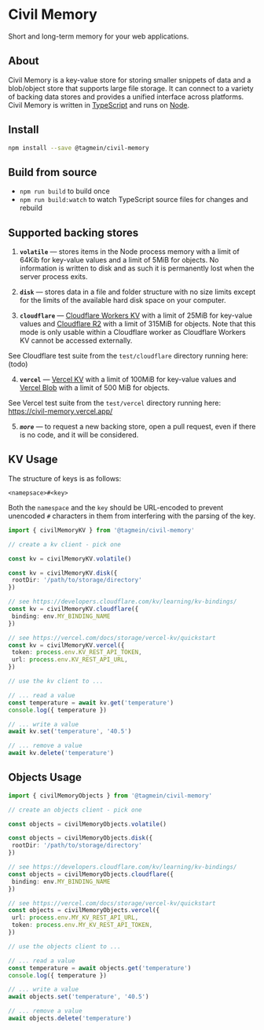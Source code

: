 # Civil Memory

Short and long-term memory for your web applications.

## About

Civil Memory is a key-value store for storing smaller snippets of data and a blob/object store that supports large file storage. It can connect to a variety of backing data stores and provides a unified interface across platforms. Civil Memory is written in [TypeScript](https://www.typescriptlang.org/) and runs on [Node](https://nodejs.org/).

## Install

```sh
npm install --save @tagmein/civil-memory
```

## Build from source

- `npm run build` to build once
- `npm run build:watch` to watch TypeScript source files for changes and rebuild

## Supported backing stores

1. **`volatile`** &mdash; stores items in the Node process memory with a limit of 64Kib for key-value values and a limit of 5MiB for objects. No information is written to disk and as such it is permanently lost when the server process exits.

2. **`disk`** &mdash; stores data in a file and folder structure with no size limits except for the limits of the available hard disk space on your computer.

3. **`cloudflare`** &mdash; [Cloudflare Workers KV](https://developers.cloudflare.com/kv) with a limit of 25MiB for key-value values and [Cloudflare R2](https://developers.cloudflare.com/r2) with a limit of 315MiB for objects. Note that this mode is only usable within a Cloudflare worker as Cloudflare Workers KV cannot be accessed externally.

See Cloudflare test suite from the `test/cloudflare` directory running here: (todo)

4. **`vercel`** &mdash; [Vercel KV](https://vercel.com/storage/kv) with a limit of 100MiB for key-value values and [Vercel Blob](https://vercel.com/docs/storage/vercel-blob) with a limit of 500 MiB for objects.

See Vercel test suite from the `test/vercel` directory running here: https://civil-memory.vercel.app/

5. **_`more`_** &mdash; to request a new backing store, open a pull request, even if there is no code, and it will be considered.

## KV Usage

The structure of keys is as follows:

```
<namepsace>#<key>
```

Both the `namespace` and the `key` should be URL-encoded to prevent unencoded `#` characters in them from interfering with the parsing of the key.

```TypeScript
import { civilMemoryKV } from '@tagmein/civil-memory'

// create a kv client - pick one

const kv = civilMemoryKV.volatile()

const kv = civilMemoryKV.disk({
 rootDir: '/path/to/storage/directory'
})

// see https://developers.cloudflare.com/kv/learning/kv-bindings/
const kv = civilMemoryKV.cloudflare({
 binding: env.MY_BINDING_NAME
})

// see https://vercel.com/docs/storage/vercel-kv/quickstart
const kv = civilMemoryKV.vercel({
 token: process.env.KV_REST_API_TOKEN,
 url: process.env.KV_REST_API_URL,
})

// use the kv client to ...

// ... read a value
const temperature = await kv.get('temperature')
console.log({ temperature })

// ... write a value
await kv.set('temperature', '40.5')

// ... remove a value
await kv.delete('temperature')
```

## Objects Usage

```TypeScript
import { civilMemoryObjects } from '@tagmein/civil-memory'

// create an objects client - pick one

const objects = civilMemoryObjects.volatile()

const objects = civilMemoryObjects.disk({
 rootDir: '/path/to/storage/directory'
})

// see https://developers.cloudflare.com/kv/learning/kv-bindings/
const objects = civilMemoryObjects.cloudflare({
 binding: env.MY_BINDING_NAME
})

// see https://vercel.com/docs/storage/vercel-kv/quickstart
const objects = civilMemoryObjects.vercel({
 url: process.env.MY_KV_REST_API_URL,
 token: process.env.MY_KV_REST_API_TOKEN,
})

// use the objects client to ...

// ... read a value
const temperature = await objects.get('temperature')
console.log({ temperature })

// ... write a value
await objects.set('temperature', '40.5')

// ... remove a value
await objects.delete('temperature')
```
